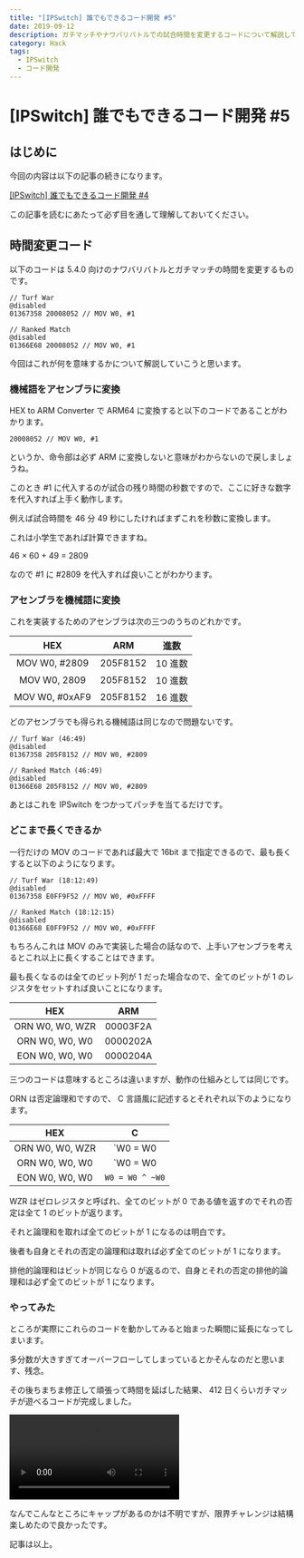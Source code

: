 ```yaml
---
title: "[IPSwitch] 誰でもできるコード開発 #5"
date: 2019-09-12
description: ガチマッチやナワバリバトルでの試合時間を変更するコードについて解説しています。
category: Hack
tags:
  - IPSwitch
  - コード開発
---
```


# [IPSwitch] 誰でもできるコード開発 #5

## はじめに

今回の内容は以下の記事の続きになります。

[[IPSwitch] 誰でもできるコード開発 #4](https://tkgstrator.work/posts/2019/07/07/ipswitch04.html)

この記事を読むにあたって必ず目を通して理解しておいてください。

## 時間変更コード

以下のコードは 5.4.0 向けのナワバリバトルとガチマッチの時間を変更するものです。

```
// Turf War
@disabled
01367358 20008052 // MOV W0, #1
```

```
// Ranked Match
@disabled
01366E68 20008052 // MOV W0, #1
```

今回はこれが何を意味するかについて解説していこうと思います。

### 機械語をアセンブラに変換

HEX to ARM Converter で ARM64 に変換すると以下のコードであることがわかります。

```
20008052 // MOV W0, #1
```

というか、命令部は必ず ARM に変換しないと意味がわからないので戻しましょうね。

このとき #1 に代入するのが試合の残り時間の秒数ですので、ここに好きな数字を代入すれば上手く動作します。

例えば試合時間を 46 分 49 秒にしたければまずこれを秒数に変換します。

これは小学生であれば計算できますね。

46 × 60 + 49 = 2809

なので #1 に #2809 を代入すれば良いことがわかります。

### アセンブラを機械語に変換

これを実装するためのアセンブラは次の三つのうちのどれかです。

|     HEX 　     |   ARM    |  進数   |
| :------------: | :------: | :-----: |
| MOV W0, #2809  | 205F8152 | 10 進数 |
|  MOV W0, 2809  | 205F8152 | 10 進数 |
| MOV W0, #0xAF9 | 205F8152 | 16 進数 |

どのアセンブラでも得られる機械語は同じなので問題ないです。

```
// Turf War (46:49)
@disabled
01367358 205F8152 // MOV W0, #2809
```

```
// Ranked Match (46:49)
@disabled
01366E68 205F8152 // MOV W0, #2809
```

あとはこれを IPSwitch をつかってパッチを当てるだけです。

### どこまで長くできるか

一行だけの MOV のコードであれば最大で 16bit まで指定できるので、最も長くすると以下のようになります。

```
// Turf War (18:12:49)
@disabled
01367358 E0FF9F52 // MOV W0, #0xFFFF
```

```
// Ranked Match (18:12:15)
@disabled
01366E68 E0FF9F52 // MOV W0, #0xFFFF
```

もちろんこれは MOV のみで実装した場合の話なので、上手いアセンブラを考えるとこれ以上に長くすることはできます。

最も長くなるのは全てのビット列が 1 だった場合なので、全てのビットが 1 のレジスタをセットすれば良いことになります。

|       HEX       |   ARM    |
| :-------------: | :------: |
| ORN W0, W0, WZR | 00003F2A |
| ORN W0, W0, W0  | 0000202A |
| EON W0, W0, W0  | 0000204A |

三つのコードは意味するところは違いますが、動作の仕組みとしては同じです。

ORN は否定論理和ですので、 C 言語風に記述するとそれぞれ以下のようになります。

|       HEX       |        C         |
| :-------------: | :--------------: |
| ORN W0, W0, WZR | `W0 = W0 | ~WZR` |
| ORN W0, W0, W0  | `W0 = W0 | ~W0`  |
| EON W0, W0, W0  | `W0 = W0 ^ ~W0`  |

WZR はゼロレジスタと呼ばれ、全てのビットが 0 である値を返すのでそれの否定は全て 1 のビットが返ります。

それと論理和を取れば全てのビットが 1 になるのは明白です。

後者も自身とそれの否定の論理和は取れば必ず全てのビットが 1 になります。

排他的論理和はビットが同じなら 0 が返るので、自身とそれの否定の排他的論理和は必ず全てのビットが 1 になります。

### やってみた

ところが実際にこれらのコードを動かしてみると始まった瞬間に延長になってしまいます。

多分数が大きすぎてオーバーフローしてしまっているとかそんなのだと思います、残念。

その後ちまちま修正して頑張って時間を延ばした結果、 412 日くらいガチマッチが遊べるコードが完成しました。

<video controls src="https://video.twimg.com/ext_tw_video/1172056174264381442/pu/vid/1280x720/noIHH-chR2x02jyJ.mp4"></video>

なんでこんなところにキャップがあるのかは不明ですが、限界チャレンジは結構楽しめたので良かったです。

記事は以上。
